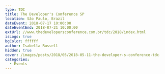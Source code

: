 ```yaml
---
type: TDC
title: The Developer's Conference SP
location: São Paulo, Brazil
dateEvent: 2018-07-17 10:00:00
dateEventEnd: 2018-07-21 10:00:00
extUrl: //www.thedevelopersconference.com.br/tdc/2018/index.html
isLogo: true
bgColor: ffffff
author: Isabella Russell
hidden: true
cover: /images/posts/2018/05/2018-05-11-the-developer-s-conference-tdc-poa/tdc-cover-general-logo.jpg
categories:
  - Events
---
```

